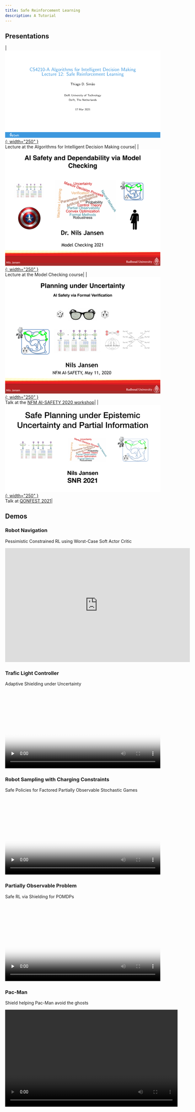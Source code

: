 ```yaml
---
title: Safe Reinforcement Learning
description: A Tutorial
---
```



## Presentations

| [![Octocat](/assets/slides/safe_rl_lecture_2021_TUDelft_Thumbnail.png){: width="250" }](/assets/slides/safe_rl_lecture_2021_TUDelft.pdf) <br /> Lecture at the Algorithms for Intelligent Decision Making course|
| [![Octocat](/assets/slides/AI_Safety_2021_Thumbnail.png){: width="250" }](/assets/slides/AI_Safety_2021.pdf) <br /> Lecture at the Model Checking course|
| [![Octocat](/assets/slides/NFM_AI_Safety_2020_Thumbnail.png){: width="250" }](/assets/slides/NFM_AI_Safety_2020.pdf) <br /> Talk at the [NFM AI-SAFETY 2020 workshop](https://sites.google.com/stanford.edu/nfm-ai-safety-20/speakers)|
| [![Octocat](/assets/slides/SNR_2021_Thumbnail.png){: width="250" }](/assets/slides/SNR_2021.pdf) <br /> Talk at [QONFEST 2021](https://qonfest2021.lacl.fr/speakers.php)|


## Demos


### Robot Navigation

Pessimistic Constrained RL using Worst-Case Soft Actor Critic
<div class="text-center" style="max-width: 600px; max-height: 600px">
	<iframe width="600" height="370" src="https://www.youtube.com/embed/OR9xD1_4_aU" title="YouTube video player" frameborder="0" allow="accelerometer; autoplay; clipboard-write; encrypted-media; gyroscope; picture-in-picture" allowfullscreen>
	</iframe>
</div>

### Trafic Light Controller

Adaptive Shielding under Uncertainty
<div class="text-center" style="max-width: 600px; max-height: 600px">
    <video tabindex="0" controls="" preload="none" style="width: 100%    !important; height: auto   !important;" poster="{{ site.baseurl }}/assets/videos/Adaptive_Shielding_01_Thumbnail.png">
        <source src="https://surfdrive.surf.nl/files/index.php/s/IJwEZwF0EZvntoq/download" type="video/mp4">
    </video>
</div>


### Robot Sampling with Charging Constraints

Safe Policies for Factored Partially Observable Stochastic Games
<div class="text-center" style="max-width: 600px; max-height: 600px">
    <video tabindex="0" controls="" preload="none" style="width: 100%    !important; height: auto   !important;" poster="{{ site.baseurl }}/assets/videos/SafePoliciesFactoredPOSGs_Thumbnail.png">
        <source src="https://surfdrive.surf.nl/files/index.php/s/qGxwHaI8FN9W3oT/download" type="video/mp4">
    </video>
</div>

### Partially Observable Problem

Safe RL via Shielding for POMDPs
<div class="text-center" style="max-width: 600px; max-height: 600px">
    <video tabindex="0" controls="" preload="none" style="width: 100%    !important; height: auto   !important;" poster="{{ site.baseurl }}/assets/videos/SafeRL_POMDPs_Thumbnail.png">
        <source src="https://surfdrive.surf.nl/files/index.php/s/NYS5ZKjK84IdoGp/download" type="video/mp4">
    </video>
</div>


### Pac-Man

Shield helping Pac-Man avoid the ghosts
<div class="text-center" style="max-width: 600px; max-height: 600px">
	<video controls="" width="560" height="315">
	    <source src="http://www.cs.ru.nl/personal/nilsjansen/subs/shield_rl/videos/pacman/originalClassic.mp4" type="video/mp4">
	    Your browser does not support the video tag.
	</video> 
</div>

